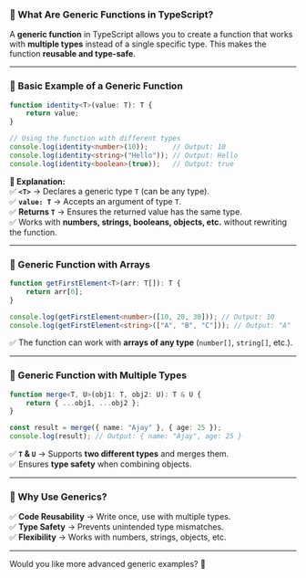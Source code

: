 ### **🔹 What Are Generic Functions in TypeScript?**  

A **generic function** in TypeScript allows you to create a function that works with **multiple types** instead of a single specific type. This makes the function **reusable and type-safe**.  

---

### **🔹 Basic Example of a Generic Function**  

```typescript
function identity<T>(value: T): T {
    return value;
}

// Using the function with different types
console.log(identity<number>(10));      // Output: 10
console.log(identity<string>("Hello")); // Output: Hello
console.log(identity<boolean>(true));   // Output: true
```

**🔹 Explanation:**  
✅ **`<T>`** → Declares a generic type `T` (can be any type).  
✅ **`value: T`** → Accepts an argument of type `T`.  
✅ **Returns `T`** → Ensures the returned value has the same type.  
✅ Works with **numbers, strings, booleans, objects, etc.** without rewriting the function.  

---

### **🔹 Generic Function with Arrays**
```typescript
function getFirstElement<T>(arr: T[]): T {
    return arr[0];
}

console.log(getFirstElement<number>([10, 20, 30])); // Output: 10
console.log(getFirstElement<string>(["A", "B", "C"])); // Output: "A"
```
✅ The function can work with **arrays of any type** (`number[]`, `string[]`, etc.).  

---

### **🔹 Generic Function with Multiple Types**
```typescript
function merge<T, U>(obj1: T, obj2: U): T & U {
    return { ...obj1, ...obj2 };
}

const result = merge({ name: "Ajay" }, { age: 25 });
console.log(result); // Output: { name: "Ajay", age: 25 }
```
✅ **`T` & `U`** → Supports **two different types** and merges them.  
✅ Ensures **type safety** when combining objects.  

---

### **🔹 Why Use Generics?**
✅ **Code Reusability** → Write once, use with multiple types.  
✅ **Type Safety** → Prevents unintended type mismatches.  
✅ **Flexibility** → Works with numbers, strings, objects, etc.  

---

Would you like more advanced generic examples? 🚀